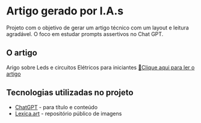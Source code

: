 # Artigo gerado por I.A.s

Projeto com o objetivo de gerar um artigo técnico com um layout e leitura agradável. O foco em estudar prompts assertivos no Chat GPT.

## O artigo
Arigo sobre Leds e circuitos Elétricos para iniciantes
<a href="#" title="View PDF now">📕Clique aqui para ler o artigo</a>

## Tecnologias utilizadas no projeto

- [ChatGPT](https://chat.openai.com/) - para título e conteúdo
- [Lexica.art](https://lexica.art/) - repositório público de imagens

